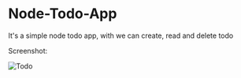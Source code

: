 # Node-Todo-App
 It's a simple node todo app, with we can create, read and delete todo
 
 Screenshot:

![Todo](https://user-images.githubusercontent.com/55993764/128457688-a37b5600-094b-4e8f-b8f2-9ce1878892e4.JPG)
